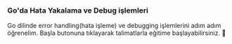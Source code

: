 ### Go'da Hata Yakalama ve Debug işlemleri

Go dilinde error handling(hata işleme) ve debugging işlemlerini adım adım öğrenelim.
Başla butonuna tıklayarak talimatlarla eğitime başlayabilirsiniz. 🚀  